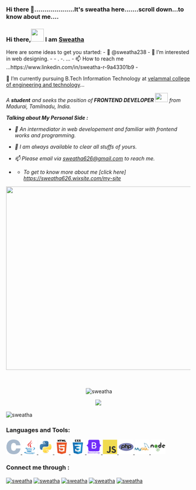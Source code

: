 ### Hi there 👋....................It's sweatha here.......scroll down...to know about me....

<!--
**sweatha238/sweatha238** is a ✨ _special_ ✨ repository because its `README.md` (this file) appears on your GitHub profile.

Here are some ideas to get you started:

- 🔭 I’m currently working on ...
- 🌱 I’m currently learning ...
- 👯 I’m looking to collaborate on ...
- 🤔 I’m looking for help with ...
- 💬 Ask me about ...
- 📫 How to reach me: ...
- 😄 Pronouns: ...
- ⚡ Fun fact: ...
-->
### Hi there,<img src="https://raw.githubusercontent.com/TheDudeThatCode/TheDudeThatCode/master/Assets/Hi.gif" width=35 height=35>  I am [Sweatha](https://github.com/sweatha238 )


<p>Here are some ideas to get you started:
- 👋  @sweatha238
- 👀 I’m interested in web designing.
- 
- .
-.  ...
- 📫 How to reach me ...https://www.linkedin.com/in/sweatha-r-9a43301b9 
-


🔭 I’m currently pursuing B.Tech Information Technology at [velammal college of engineering and technology](https://vcet.ac.in/)...</p>

<p>
  <em>
    A <b>student</b> and seeks the position of<b> FRONTEND DEVELOPER </b> <img src="https://raw.githubusercontent.com/TheDudeThatCode/TheDudeThatCode/master/Assets/Developer.gif" width=35 height=25> from Madurai, Tamilnadu, India.
  </em>
 </p>

  <p>  
<em>
  
  

  **Talking about My Personal Side :**


- 🤔 An intermediator in web developement and familiar with frontend works and programming.
- 💬 I am always available  to clear all  stuffs  of yours.
- 📫 Please email via sweatha626@gmail.com to reach me.
- - To get to know more about me [click here] https://sweatha626.wixsite.com/my-site

   
  </em>


<img  align="center" width="970px" height="500px" src="https://camo.githubusercontent.com/6607041227d81f650340ff070cc2843518acad359b57e5bb054a9fb7127aa041/68747470733a2f2f63646e2e6472696262626c652e636f6d2f75736572732f323634363432332f73637265656e73686f74732f353530373139362f636f6d70757465722e676966" />


<br/>
<br/>
<br/>


<p align="center">&nbsp;<img align="center" src="https://github-readme-stats.vercel.app/api?username=sweatha238&show_icons=true&locale=en&theme=flag-india" alt="sweatha" /></p>


<p align="center">
<a href = "https://github.com/sweatha238">
  <img src="https://github-readme-stats-aj8vj7k8x.vercel.app/api/top-langs/?username=sweatha238&layout=compact&title_color=ffc857&icon_color=8ac926&text_color=daf7dc&bg_color=151515&card_width=400">
</a>
</p>
<p align="left"> <img src="https://komarev.com/ghpvc/?username=sweatha&label=Profile%20views&color=0e75b6&style=flat" alt="sweatha" /> </p>

<h3 align="left">Languages and Tools:</h3>
<p align="left">
  <!--c-->
  <a href="https://www.cprogramming.com/" target="_blank"> <img src="https://raw.githubusercontent.com/devicons/devicon/master/icons/c/c-original.svg" alt="c" width="40" height="40"/> </a> 
   <!--java-->
  <a href="https://www.java.com" target="_blank"> <img src="https://raw.githubusercontent.com/devicons/devicon/master/icons/java/java-original.svg" alt="java" width="40" height="40"/> </a>
  <!--python-->
  <a href="https://www.python.com" target="_blank"> <img src="https://raw.githubusercontent.com/devicons/devicon/master/icons/python/python-original.svg" alt="java" width="40" height="40"/> </a>
  <!--html5-->
  <a href="https://www.w3.org/html/" target="_blank"> <img src="https://raw.githubusercontent.com/devicons/devicon/master/icons/html5/html5-original-wordmark.svg" alt="html5" width="40" height="40"/> </a>
    <!--css3-->
  <a href="https://www.w3schools.com/css/" target="_blank"> <img src="https://raw.githubusercontent.com/devicons/devicon/master/icons/css3/css3-original-wordmark.svg" alt="css3" width="40" height="40"/> </a>
  <!--Bootstrap-->
  <a href="https://getbootstrap.com" target="_blank"> <img src="https://raw.githubusercontent.com/devicons/devicon/master/icons/bootstrap/bootstrap-plain-wordmark.svg" alt="bootstrap" width="40" height="40"/> </a> 
  <!--javascript-->
  <a href="https://developer.mozilla.org/en-US/docs/Web/JavaScript" target="_blank"> <img src="https://raw.githubusercontent.com/devicons/devicon/master/icons/javascript/javascript-original.svg" alt="javascript" width="40" height="40"/> </a>
  <!--php-->
  <a href="https://www.php.net" target="_blank"> <img src="https://raw.githubusercontent.com/devicons/devicon/master/icons/php/php-original.svg" alt="php" width="40" height="40"/> </a>
  <!--mysql-->
  <a href="https://www.mysql.com/" target="_blank"> <img src="https://raw.githubusercontent.com/devicons/devicon/master/icons/mysql/mysql-original-wordmark.svg" alt="mysql" width="40" height="40"/> </a>
  <!--nodejs-->
  <a href="https://nodejs.org" target="_blank"> <img src="https://raw.githubusercontent.com/devicons/devicon/master/icons/nodejs/nodejs-original-wordmark.svg" alt="nodejs" width="40" height="40"/> </a>  </p>

 

<h3 align="left">Connect me through :</h3>
<p align="left">
<!--<a href="" target="blank"><img align="center" src="https://cdn.jsdelivr.net/npm/simple-icons@3.0.1/icons/twitter.svg" alt="arjun" height="30" width="40" /></a>-->
<a href="https://www.linkedin.com/in/sweatha-r-9a43301b9" target="blank"><img align="center" src="https://cdn.jsdelivr.net/npm/simple-icons@3.0.1/icons/linkedin.svg" alt="sweatha" height="30" width="40" /></a>
<a href="https://instagram.com/sweatha_sweathu" rget="blank"><img align="center" src="https://cdn.jsdelivr.net/npm/simple-icons@3.0.1/icons/instagram.svg" alt="sweatha" height="30" width="40" /></a>
    <a href="https://facebook.com/sweatha.sweatha9083" target="blank"><img align="center" src="https://cdn.jsdelivr.net/npm/simple-icons@3.0.1/icons/facebook.svg" alt="sweatha" height="30" width="40" /></a>
    <a href="https://www.twitter.com/@Sweatha8111549571" target="blank"><img align="center" src="https://cdn.jsdelivr.net/npm/simple-icons@3.0.1/icons/twitter.svg" alt="sweatha" height="30" width="40" /></a>
    <a href="https://www.hackerrank.com/shwevandhana123" target="blank"><img align="center" src="https://cdn.jsdelivr.net/npm/simple-icons@3.0.1/icons/hackerrank.svg" alt="sweatha" height="30" width="40" /></a>
    
</p>

